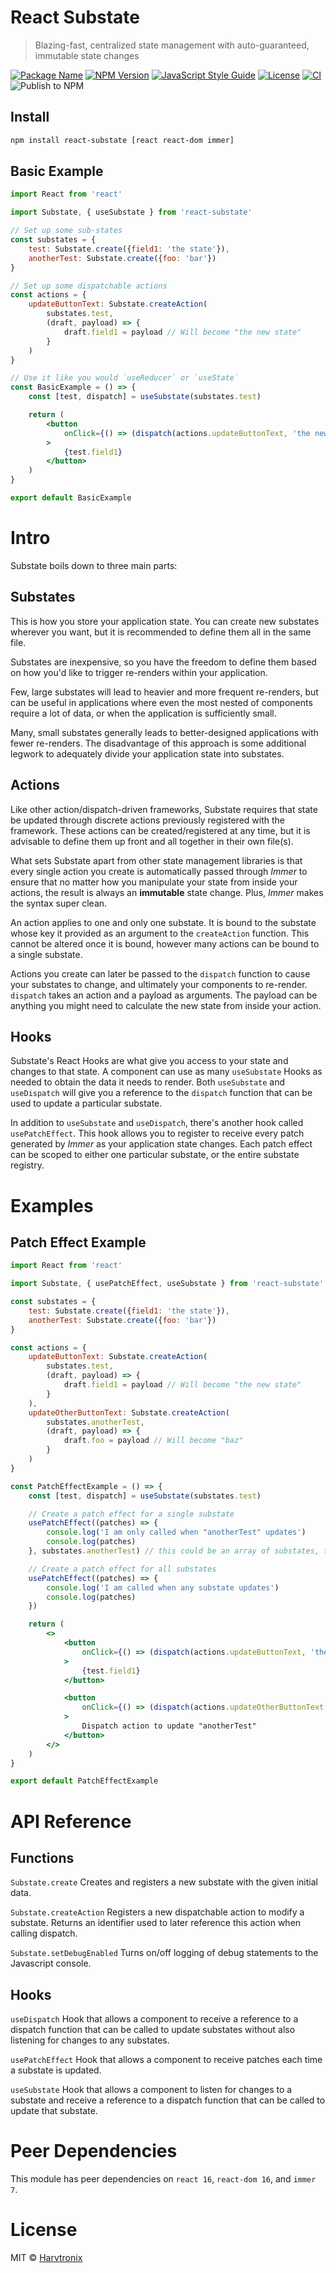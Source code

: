 # React Substate

> Blazing-fast, centralized state management with auto-guaranteed, immutable state changes

[![Package Name](https://img.shields.io/badge/pkg%20name-react--substate-blueviolet)](https://www.npmjs.com/package/react-substate)
[![NPM Version](https://img.shields.io/npm/v/react-substate.svg)](https://www.npmjs.com/package/react-substate)
[![JavaScript Style Guide](https://img.shields.io/badge/code_style-standard-brightgreen.svg)](https://standardjs.com)
[![License](https://img.shields.io/npm/l/react-substate?color=orange)](https://github.com/Harvtronix/react-substate/blob/main/LICENSE)
[![CI](https://github.com/Harvtronix/react-substate/workflows/CI/badge.svg)](https://github.com/Harvtronix/react-substate/actions?query=workflow%3ACI)
![Publish to NPM](https://github.com/Harvtronix/react-substate/workflows/Publish%20to%20NPM/badge.svg)


## Install

```bash
npm install react-substate [react react-dom immer]
```

## Basic Example

```jsx
import React from 'react'

import Substate, { useSubstate } from 'react-substate'

// Set up some sub-states
const substates = {
    test: Substate.create({field1: 'the state'}),
    anotherTest: Substate.create({foo: 'bar'})
}

// Set up some dispatchable actions
const actions = {
    updateButtonText: Substate.createAction(
        substates.test,
        (draft, payload) => {
            draft.field1 = payload // Will become "the new state"
        }
    )
}

// Use it like you would `useReducer` or `useState`
const BasicExample = () => {
    const [test, dispatch] = useSubstate(substates.test)

    return (
        <button
            onClick={() => (dispatch(actions.updateButtonText, 'the new state'))}
        >
            {test.field1}
        </button>
    )
}

export default BasicExample
```

# Intro
Substate boils down to three main parts:

## Substates
This is how you store your application state. You can create new substates wherever you want, but it is recommended to define them all in the same file.

Substates are inexpensive, so you have the freedom to define them based on how you'd like to trigger re-renders within your application.

Few, large substates will lead to heavier and more frequent re-renders, but can be useful in applications where even the most nested of components require a lot of data, or when the application is sufficiently small.

Many, small substates generally leads to better-designed applications with fewer re-renders. The disadvantage of this approach is some additional legwork to adequately divide your application state into substates.

## Actions
Like other action/dispatch-driven frameworks, Substate requires that state be updated through discrete actions previously registered with the framework. These actions can be created/registered at any time, but it is advisable to define them up front and all together in their own file(s).

What sets Substate apart from other state management libraries is that every single action you create is automatically passed through *Immer* to ensure that no matter how you manipulate your state from inside your actions, the result is always an **immutable** state change. Plus, *Immer* makes the syntax super clean.

An action applies to one and only one substate. It is bound to the substate whose key it provided as an argument to the `createAction` function. This cannot be altered once it is bound, however many actions can be bound to a single substate.

Actions you create can later be passed to the `dispatch` function to cause your substates to change, and ultimately your components to re-render. `dispatch` takes an action and a payload as arguments. The payload can be anything you might need to calculate the new state from inside your action.

## Hooks
Substate's React Hooks are what give you access to your state and changes to that state. A component can use as many `useSubstate` Hooks as needed to obtain the data it needs to render. Both `useSubstate` and `useDispatch` will give you a reference to the `dispatch` function that can be used to update a particular substate.

In addition to `useSubstate` and `useDispatch`, there's another hook called `usePatchEffect`. This hook allows you to register to receive every patch generated by *Immer* as your application state changes. Each patch effect can be scoped to either one particular substate, or the entire substate registry.

# Examples

## Patch Effect Example
```jsx
import React from 'react'

import Substate, { usePatchEffect, useSubstate } from 'react-substate'

const substates = {
    test: Substate.create({field1: 'the state'}),
    anotherTest: Substate.create({foo: 'bar'})
}

const actions = {
    updateButtonText: Substate.createAction(
        substates.test,
        (draft, payload) => {
            draft.field1 = payload // Will become "the new state"
        }
    ),
    updateOtherButtonText: Substate.createAction(
        substates.anotherTest,
        (draft, payload) => {
            draft.foo = payload // Will become "baz"
        }
    )
}

const PatchEffectExample = () => {
    const [test, dispatch] = useSubstate(substates.test)

    // Create a patch effect for a single substate
    usePatchEffect((patches) => {
        console.log('I am only called when "anotherTest" updates')
        console.log(patches)
    }, substates.anotherTest) // this could be an array of substates, too

    // Create a patch effect for all substates
    usePatchEffect((patches) => {
        console.log('I am called when any substate updates')
        console.log(patches)
    })

    return (
        <>
            <button
                onClick={() => (dispatch(actions.updateButtonText, 'the new state'))}
            >
                {test.field1}
            </button>

            <button
                onClick={() => (dispatch(actions.updateOtherButtonText, 'baz'))}
            >
                Dispatch action to update "anotherTest"
            </button>
        </>
    )
}

export default PatchEffectExample
```

# API Reference

## Functions
`Substate.create`
Creates and registers a new substate with the given initial data.

`Substate.createAction`
Registers a new dispatchable action to modify a substate. Returns an identifier used to later reference this action when calling dispatch.

`Substate.setDebugEnabled`
Turns on/off logging of debug statements to the Javascript console.

## Hooks

`useDispatch`
Hook that allows a component to receive a reference to a dispatch function that can be called to update substates without also listening for changes to any substates.

`usePatchEffect`
Hook that allows a component to receive patches each time a substate is updated.

`useSubstate`
Hook that allows a component to listen for changes to a substate and receive a reference to a dispatch function that can be called to update that substate.

# Peer Dependencies
This module has peer dependencies on `react 16`, `react-dom 16`, and `immer 7`.

# License

MIT © [Harvtronix](https://github.com/Harvtronix)
